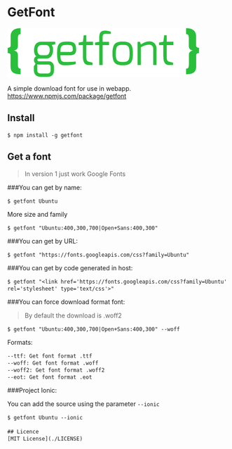 # GetFont

[![GetFont Logo](src/getfont.png)](https://www.npmjs.com/package/getfont)

A simple download font for use in webapp.
https://www.npmjs.com/package/getfont



## Install


```
$ npm install -g getfont
```

## Get a font

> In version 1 just work Google Fonts

###You can get by name:

```
$ getfont Ubuntu
```

More size and family

```
$ getfont "Ubuntu:400,300,700|Open+Sans:400,300"
```

###You can get by URL:

```
$ getfont "https://fonts.googleapis.com/css?family=Ubuntu"
```

###You can get by code generated in host:

```
$ getfont "<link href='https://fonts.googleapis.com/css?family=Ubuntu' rel='stylesheet' type='text/css'>"
```

###You can force download format font:

> By default the download is .woff2

```
$ getfont "Ubuntu:400,300,700|Open+Sans:400,300" --woff
```

Formats:
```
--ttf: Get font format .ttf
--woff: Get font format .woff
--woff2: Get font format .woff2
--eot: Get font format .eot
```

###Project Ionic:

You can add the source using the parameter ```--ionic```

```
$ getfont Ubuntu --ionic

## Licence
[MIT License](./LICENSE)
